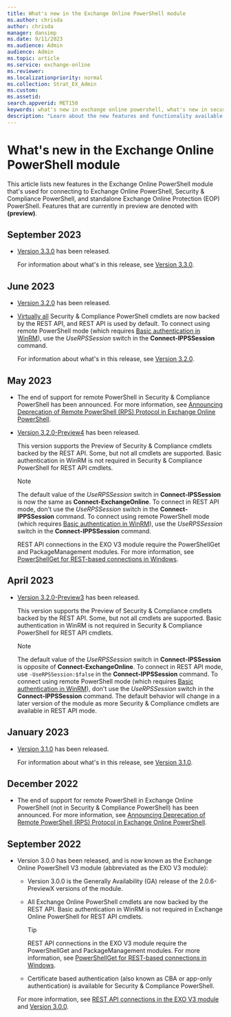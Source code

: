 ```yaml
---
title: What's new in the Exchange Online PowerShell module
ms.author: chrisda
author: chrisda
manager: dansimp
ms.date: 9/11/2023
ms.audience: Admin
audience: Admin
ms.topic: article
ms.service: exchange-online
ms.reviewer:
ms.localizationpriority: normal
ms.collection: Strat_EX_Admin
ms.custom:
ms.assetid:
search.appverid: MET150
keywords: what's new in exchange online powershell, what's new in security & compliance powershell, EXO V2 module, EXO V3 module
description: "Learn about the new features and functionality available in the latest release of the Exchange Online PowerShell module."
---
```


# What's new in the Exchange Online PowerShell module

This article lists new features in the Exchange Online PowerShell module that's used for connecting to Exchange Online PowerShell, Security & Compliance PowerShell, and standalone Exchange Online Protection (EOP) PowerShell. Features that are currently in preview are denoted with **(preview)**.

## September 2023

- [Version 3.3.0](https://www.powershellgallery.com/packages/ExchangeOnlineManagement/3.3.0) has been released.

  For information about what's in this release, see [Version 3.3.0](exchange-online-powershell-v2.md#current-release-version-330).

## June 2023

- [Version 3.2.0](https://www.powershellgallery.com/packages/ExchangeOnlineManagement/3.2.0) has been released.

- [Virtually all](https://techcommunity.microsoft.com/t5/exchange-team-blog/deprecation-of-remote-powershell-rps-protocol-in-security-and/ba-p/3815432) Security & Compliance PowerShell cmdlets are now backed by the REST API, and REST API is used by default. To connect using remote PowerShell mode (which requires [Basic authentication in WinRM](exchange-online-powershell-v2.md#turn-on-basic-authentication-in-winrm)), use the _UseRPSSession_ switch in the **Connect-IPPSSession** command.

  For information about what's in this release, see [Version 3.2.0](exchange-online-powershell-v2.md#version-320).

## May 2023

- The end of support for remote PowerShell in Security & Compliance PowerShell has been announced. For more information, see [Announcing Deprecation of Remote PowerShell (RPS) Protocol in Exchange Online PowerShell](https://techcommunity.microsoft.com/t5/exchange-team-blog/deprecation-of-remote-powershell-rps-protocol-in-security-and/ba-p/3815432).

- [Version 3.2.0-Preview4](https://www.powershellgallery.com/packages/ExchangeOnlineManagement/3.2.0-Preview4) has been released.

  This version supports the Preview of Security & Compliance cmdlets backed by the REST API. Some, but not all cmdlets are supported. Basic authentication in WinRM is not required in Security & Compliance PowerShell for REST API cmdlets.

  > [!NOTE]
  > The default value of the _UseRPSSession_ switch in **Connect-IPSSession** is now the same as **Connect-ExchangeOnline**. To connect in REST API mode, don't use the _UseRPSSession_ switch in the **Connect-IPPSSession** command. To connect using remote PowerShell mode (which requires [Basic authentication in WinRM](exchange-online-powershell-v2.md#turn-on-basic-authentication-in-winrm)), use the _UseRPSSession_ switch in the **Connect-IPPSSession** command.
  >
  > REST API connections in the EXO V3 module require the PowerShellGet and PackageManagement modules. For more information, see [PowerShellGet for REST-based connections in Windows](exchange-online-powershell-v2.md#powershellget-for-rest-based-connections-in-windows).

## April 2023

- [Version 3.2.0-Preview3](https://www.powershellgallery.com/packages/ExchangeOnlineManagement/3.2.0-Preview3) has been released.

  This version supports the Preview of Security & Compliance cmdlets backed by the REST API. Some, but not all cmdlets are supported. Basic authentication in WinRM is not required in Security & Compliance PowerShell for REST API cmdlets.

  > [!NOTE]
  > The default value of the _UseRPSSession_ switch in **Connect-IPSSession** is opposite of **Connect-ExchangeOnline**. To connect in REST API mode, use `-UseRPSSession:$false` in the **Connect-IPPSSession** command. To connect using remote PowerShell mode (which requires [Basic authentication in WinRM](exchange-online-powershell-v2.md#turn-on-basic-authentication-in-winrm)), don't use the _UseRPSSession_ switch in the **Connect-IPPSSession** command. The default behavior will change in a later version of the module as more Security & Compliance cmdlets are available in REST API mode.

## January 2023

- [Version 3.1.0](https://www.powershellgallery.com/packages/ExchangeOnlineManagement/3.1.0) has been released.

  For information about what's in this release, see [Version 3.1.0](exchange-online-powershell-v2.md#version-310).

## December 2022

- The end of support for remote PowerShell in Exchange Online PowerShell (not in Security & Compliance PowerShell) has been announced. For more information, see [Announcing Deprecation of Remote PowerShell (RPS) Protocol in Exchange Online PowerShell](https://aka.ms/RPSDeprecation).

## September 2022

- Version 3.0.0 has been released, and is now known as the Exchange Online PowerShell V3 module (abbreviated as the EXO V3 module):
  - Version 3.0.0 is the Generally Availability (GA) release of the 2.0.6-PreviewX versions of the module.
  - All Exchange Online PowerShell cmdlets are now backed by the REST API. Basic authentication in WinRM is not required in Exchange Online PowerShell for REST API cmdlets.

    > [!TIP]
    > REST API connections in the EXO V3 module require the PowerShellGet and PackageManagement modules. For more information, see [PowerShellGet for REST-based connections in Windows](exchange-online-powershell-v2.md#powershellget-for-rest-based-connections-in-windows).

  - Certificate based authentication (also known as CBA or app-only authentication) is available for Security & Compliance PowerShell.

  For more information, see [REST API connections in the EXO V3 module](exchange-online-powershell-v2.md#rest-api-connections-in-the-exo-v3-module) and [Version 3.0.0](exchange-online-powershell-v2.md#version-300-preview-versions-known-as-v206-previewx).

